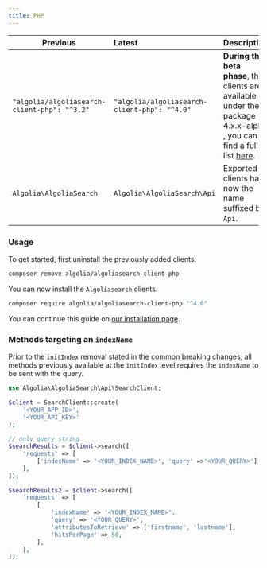 ```yaml
---
title: PHP
---
```


| Previous             | Latest                                 | Description                                                                                                                                                                                                               |
| -------------------- | :------------------------------------- | :------------------------------------------------------------------------------------------------------------------------------------------------------------------------------------------------------------------------ |
| `"algolia/algoliasearch-client-php": "^3.2"`           | `"algolia/algoliasearch-client-php": "^4.0"`  | **During the beta phase**, the clients are available under the package 4.x.x-alpha , you can find a full list [here](https://packagist.org/packages/algolia/algoliasearch-client-php).      |
| `Algolia\AlgoliaSearch`             | `Algolia\AlgoliaSearch\Api`                         | Exported clients have now the name suffixed by `Api`.                                                                                                                                                                                |

### Usage

To get started, first uninstall the previously added clients.

```bash
composer remove algolia/algoliasearch-client-php
```

You can now install the `Algoliasearch` clients.

```bash
composer require algolia/algoliasearch-client-php "^4.0"
```

You can continue this guide on [our installation page](/docs/clients/installation).

### Methods targeting an `indexName`

Prior to the `initIndex` removal stated in the [common breaking changes](/docs/clients/migration-guides/#common-breaking-changes), all methods previously available at the `initIndex` level requires the `indexName` to be sent with the query.

```php
use Algolia\AlgoliaSearch\Api\SearchClient;

$client = SearchClient::create(
    '<YOUR_APP_ID>',
    '<YOUR_API_KEY>'
);

// only query string
$searchResults = $client->search([
    'requests' => [
        ['indexName' => '<YOUR_INDEX_NAME>', 'query' =>'<YOUR_QUERY>'],
    ],
]);

$searchResults2 = $client->search([
    'requests' => [
        [
            'indexName' => '<YOUR_INDEX_NAME>', 
            'query' => '<YOUR_QUERY>',
            'attributesToRetrieve' => ['firstname', 'lastname'],
            'hitsPerPage' => 50,
        ],
    ],
]);
```
